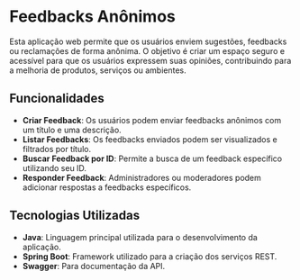 # Feedbacks Anônimos

Esta aplicação web permite que os usuários enviem sugestões, feedbacks ou reclamações de forma anônima. O objetivo é criar um espaço seguro e acessível para que os usuários expressem suas opiniões, contribuindo para a melhoria de produtos, serviços ou ambientes.

## Funcionalidades

- **Criar Feedback**: Os usuários podem enviar feedbacks anônimos com um título e uma descrição.
- **Listar Feedbacks**: Os feedbacks enviados podem ser visualizados e filtrados por título.
- **Buscar Feedback por ID**: Permite a busca de um feedback específico utilizando seu ID.
- **Responder Feedback**: Administradores ou moderadores podem adicionar respostas a feedbacks específicos.

## Tecnologias Utilizadas

- **Java**: Linguagem principal utilizada para o desenvolvimento da aplicação.
- **Spring Boot**: Framework utilizado para a criação dos serviços REST.
- **Swagger**: Para documentação da API.

